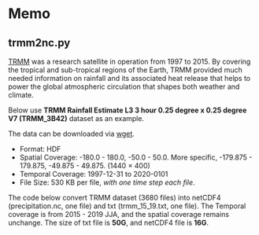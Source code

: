 # Memo
## trmm2nc.py
[TRMM](https://gpm.nasa.gov/missions/trmm) was a research satellite in operation from 1997 to 2015. By covering the tropical and sub-tropical regions of the Earth, TRMM provided much needed information on rainfall and its associated heat release that helps to power the global atmospheric circulation that shapes both weather and climate.

Below use **TRMM Rainfall Estimate L3 3 hour 0.25 degree x 0.25 degree V7 (TRMM_3B42)** dataset as an example.

The data can be downloaded via [wget](https://disc.gsfc.nasa.gov/datasets/TRMM_3B42_7/summary).

+ Format: HDF
+ Spatial Coverage: -180.0 - 180.0, -50.0 - 50.0. More specific, -179.875 - 179.875, -49.875 - 49.875. (1440 $\times$ 400)
+ Temporal Coverage: 1997-12-31 to 2020-0101
+ File Size: 530 KB per file, *with one time step each file*.

The code below convert TRMM dataset (3680 files) into netCDF4 (precipitation.nc, one file) and txt (trmm_15_19.txt, one file). The Temporal coverage is from 2015 - 2019 JJA, and the spatial coverage remains unchange. The size of txt file is **50G**, and netCDF4 file is **16G**.
